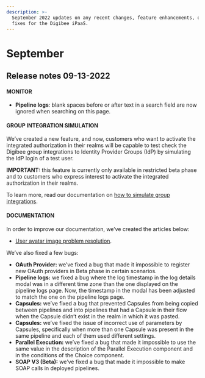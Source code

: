 ```yaml
---
description: >-
  September 2022 updates on any recent changes, feature enhancements, or bug
  fixes for the Digibee iPaaS.
---
```


# September

## Release notes 09-13-2022

#### MONITOR

* **Pipeline logs**: blank spaces before or after text in a search field are now ignored when searching on this page.

#### **GROUP INTEGRATION SIMULATION**

We’ve created a new feature, and now, customers who want to activate the integrated authorization in their realms will be capable to test check the Digibee group integrations to Identity Provider Groups (IdP) by simulating the IdP login of a test user.

**IMPORTANT:** this feature is currently only available in restricted beta phase and to customers who express interest to activate the integrated authorization in their realms.

To learn more, read our documentation on [how to simulate group integrations](https://docs.digibee.com/documentation/administration/identity-provider-integration/integration-of-idp-groups-with-digibee-groups#how-to-simulate-a-group-integration).

####

#### DOCUMENTATION

In order to improve our documentation, we’ve created the articles below:

* [User avatar image problem resolution](https://intercom.help/godigibee/en/articles/6545115-user-avatar-image-problem).

We’ve also fixed a few bugs:

* **OAuth Provider:** we’ve fixed a bug that made it impossible to register new OAuth providers in Beta phase in certain scenarios.
* **Pipeline logs:** we fixed a bug where the log timestamp in the log details modal was in a different time zone than the one displayed on the pipeline logs page. Now, the timestamp in the modal has been adjusted to match the one on the pipeline logs page.
* **Capsules:** we’ve fixed a bug that prevented Capsules from being copied between pipelines and into pipelines that had a Capsule in their flow when the Capsule didn’t exist in the realm in which it was pasted.
* **Capsules:** we’ve fixed the issue of incorrect use of parameters by Capsules, specifically when more than one Capsule was present in the same pipeline and each of them used different settings.
* **Parallel Execution:** we’ve fixed a bug that made it impossible to use the same value in the description of the Parallel Execution component and in the conditions of the Choice component.
* **SOAP V3 (Beta):** we’ve fixed a bug that made it impossible to make SOAP calls in deployed pipelines.
